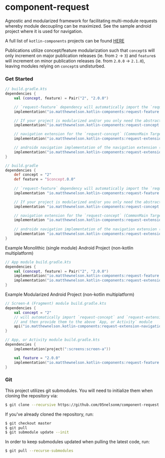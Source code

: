 # component-request

Agnostic and modularized framework for facilitating multi-module requests
whereby module decoupling can be maximized. See the sample android project
where it is used for navigation.

A full list of `kotlin-components` projects can be found [HERE](https://kotlin-components.matthewnelson.io)

<!-- TODO: Link to concept/feature modularization gist (have to write first) -->
Publications utilize concept/feature modularization such that `concept`s will only increment
on major publication releases (ie. from `2` -> `3`) and `feature`s will increment on minor
publication releases (ie. from `2.0.0` -> `2.1.0`), leaving modules relying on `concept`s 
undisturbed.

### Get Started

```kotlin
// build.gradle.kts
dependencies {
    val (concept, feature) = Pair("2", "2.0.0")

    // `request-feature` dependency will automatically import the `request-concept` dependency (CommonMain Target)
    implementation("io.matthewnelson.kotlin-components:request-feature:$feature")

    // If your project is modularized and/or you only need the abstractions (CommonMain Target)
    implementation("io.matthewnelson.kotlin-components:request-concept:$concept")

    // navigation extension for the `request-concept` (CommonMain Target)
    implementation("io.matthewnelson.kotlin-components:request-extension-navigation:$concept")

    // androidx navigation implementation of the navigation extension (Android Target)
    implementation("io.matthewnelson.kotlin-components:request-extension-navigation-androidx:$concept")
}
```

```groovy
// build.gradle
dependencies {
    def concept = "2"
    def feature = "$concept.0.0"
    
    // `request-feature` dependency will automatically import the `request-concept` dependency (CommonMain Target)
    implementation "io.matthewnelson.kotlin-components:request-feature:$feature"

    // If your project is modularized and/or you only need the abstractions (CommonMain Target)
    implementation "io.matthewnelson.kotlin-components:request-concept:$concept"

    // navigation extension for the `request-concept` (CommonMain Target)
    implementation "io.matthewnelson.kotlin-components:request-extension-navigation:$concept"
    
    // androidx navigation implementation of the navigation extension (Android Target)
    implementation "io.matthewnelson.kotlin-components:request-extension-navigation-androidx:$concept"
}
```

Example Monolithic (single module) Android Project (non-kotlin multiplatform)
```kotlin
// App module build.gradle.kts
dependencies {
    val (concept, feature) = Pair("2", "2.0.0")
    implementation("io.matthewnelson.kotlin-components:request-feature:$feature")
    implementation("io.matthewnelson.kotlin-components:request-extension-navigation-androidx:$concept")
}
```

Example Modularized Android Project (non-kotlin multiplatform)
```kotlin
// Screen-A (Fragment) module build.gradle.kts
dependencies {
    val concept = "2"
    // will automatically import `request-concept` and `request-extension-navigation` dependencies
    // and then provide them to the above `App, or Activity` module
    api("io.matthewnelson.kotlin-components:request-extension-navigation-androidx:$concept")
}

// App, or Activity module build.gradle.kts
dependencies {
    implementation(project(":screens:screen-a"))

    val feature = "2.0.0"
    implementation("io.matthewnelson.kotlin-components:request-feature:$feature")
}
```

### Git

This project utilizes git submodules. You will need to initialize them when 
cloning the repository via:

```bash
$ git clone --recursive https://github.com/05nelsonm/component-request.git
```

If you've already cloned the repository, run:
```bash
$ git checkout master
$ git pull
$ git submodule update --init
```

In order to keep submodules updated when pulling the latest code, run:
```bash
$ git pull --recurse-submodules
```
